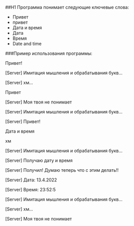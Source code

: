 ##H1 Программа понимает следующие ключевые слова:
* Привет
* привет
* Дата и время
* Дата
* Время
* Date and time

###Пример использования программы:

Привет!

[Server] Имитация мышления и обрабатывания букв...

[Server] хм...

Привет

[Server] Моя твоя не понимает

[Server] Имитация мышления и обрабатывания букв...

[Server] Привет!

Дата и время

хм

[Server] Имитация мышления и обрабатывания букв...

[Server] Получаю дату и время

[Server] Получил! Думаю теперь что с этим делать!!

[Server] Дата: 13.4.2022

[Server] Время: 23:52:5

[Server] Имитация мышления и обрабатывания букв...

[Server] хм...

[Server] Моя твоя не понимает

